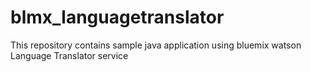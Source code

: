 # blmx_languagetranslator
This repository contains sample java application using bluemix watson Language Translator service
